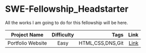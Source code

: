 # SWE-Fellowship_Headstarter
All the works I am going to do for this fellowship will be here.


|Project Name        | Difficulty  | Tags  | Link |
| ------------- |:----------------:| -----------:|------:| 
| Portfolio Website |  Easy | HTML,CSS,DNS,Git | <a href="https://github.com/Nowshin1077/p1_html5up-hyperspace">Link</a>|
